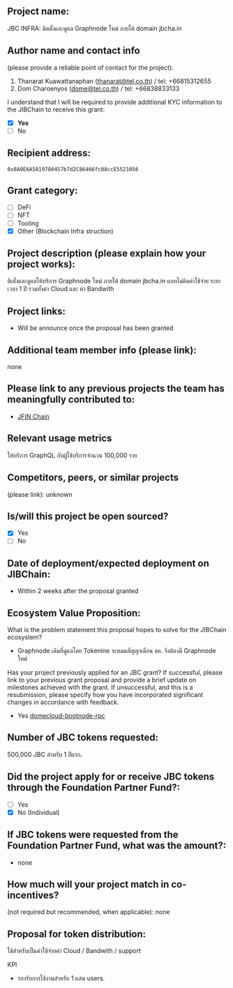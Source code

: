 ## Project name:
JBC INFRA: ติดตั้งและดูแล Graphnode ใหม่ ภายใต้ domain jbcha.in

## Author name and contact info 
(please provide a reliable point of contact for the project):
1. Thanarat Kuawattanaphan (thanarat@tel.co.th) / tel: +66815312655
2. Dom Charoenyos (dome@tel.co.th) / tel: +66838833133

I understand that I will be required to provide additional KYC information to the JIBChain  to receive this grant: 
- [x] **Yes**
- [ ] No

## Recipient address:
`0x8A0E6A5819780457b7d2C86466fc08ccE5521056`

## Grant category: 
- [ ] DeFi
- [ ] NFT
- [ ] Tooling
- [x] Other (Blockchain Infra struction)

## Project description (please explain how your project works):
 ติเตั้งและดูแลให้บริการ Graphnode ใหม่ ภายใต้ domain jbcha.in แบบไม่คิดค่าใช้จ่าย ระยะเวลา 1 ปี รวมทั้งค่า Cloud และ ค่า Bandwith 

## Project links:

* Will be announce once the proposal has been granted

## Additional team member info (please link):
none

## Please link to any previous projects the team has meaningfully contributed to:
- [JFIN Chain](https://jfinchain.com/)

## Relevant usage metrics 
 ให้บริการ GraphQL กับผู้ใช้บริการจำนวน 100,000 ราย

## Competitors, peers, or similar projects 
(please link): unknown

## Is/will this project be open sourced? 
- [x] Yes
- [ ] No

## Date of deployment/expected deployment on JIBChain:
- Within 2 weeks after the proposal granted

## Ecosystem Value Proposition:

What is the problem statement this proposal hopes to solve for the JIBChain ecosystem?
- Graphnode เดิมที่ดูแลโดย Tokenine จะหมดสัญญาเดือน ธค. จึงต้องมี Graphnode ใหม่   



Has your project previously applied for an JBC grant? If successful, please link to your previous grant proposal and provide a brief update on milestones achieved with the grant. If unsuccessful, and this is a resubmission, please specify how you have incorporated significant changes in accordance with feedback.
- Yes [domecloud-bootnode-rpc](https://github.com/jibchain-net/Grant-Proposal/tree/main/domecloud-bootnode-rpc)


## Number of JBC tokens requested:

500,000 JBC สำหรับ 1 ปีแรก.

## Did the project apply for or receive JBC tokens through the Foundation Partner Fund?:
- [ ] Yes
- [x] No (Individual)

## If JBC tokens were requested from the Foundation Partner Fund, what was the amount?:
- none

## How much will your project match in co-incentives? 
(not required but recommended, when applicable): none

## Proposal for token distribution:

ใช้สำหรับเป็นค่าใช้จ่ายค่า Cloud / Bandwith / support

KPI
- รองรับการใช้งานสำหรับ 1 แสน users.
